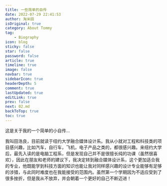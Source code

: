 ```yaml
---
title: 一些简单的自传
date: 2022-07-29 22:41:53
author: 淘米田
isOriginal: true
category: About Tommy
tag:
    - Biography
icon: blog
sticky: false
star: false
password: false
article: true
timeline: true
image: false
navbar: true
sidebarIcon: true
headerDepth: 5
comment: true
lastUpdated: true
editLink: true
prev: false
next: 02.md
backToTop: true
toc: true
---
```


这是关于我的一个简单的小自传...

我叫田浩良，目前就读于纽约大学融合媒体设计系。我从小就对工程和科技类的项目感兴趣，比如汽车，自行车，飞机，电子产品之类的，都很感兴趣。来纽约大学后，最先入读的是电脑工程系，但是发现自己并不是很擅长纯的功课（虽然很喜欢），因此在朋友和老师的建议下，我决定转到融合媒体设计系，这个更加适合我的专业，他既能学到科技方面的知识也能让我对同样感兴趣的设计专业能够有足够的涉猎，与此同时难度也在我能接受的范围内。虽然第一个学期因为不适应受到了很多挫折，但是我从不放弃，并会朝着一个更好的自己不断迈进！